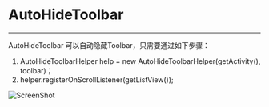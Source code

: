 # AutoHideToolbar

---

AutoHideToolbar 可以自动隐藏Toolbar，只需要通过如下步骤：

 1.  AutoHideToolbarHelper help = new AutoHideToolbarHelper(getActivity(), toolbar)；
 2.  helper.registerOnScrollListener(getListView());

![ScreenShot][1]
 


  [1]: http://bcs.duapp.com/suweyablog/record.gif